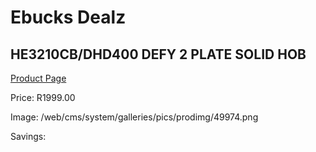 
# Ebucks Dealz
## HE3210CB/DHD400 DEFY 2 PLATE SOLID HOB
[Product Page](https://www.ebucks.com/web/shop/productSelected.do?prodId=1232571812&catId=704989856)

Price: R1999.00

Image: /web/cms/system/galleries/pics/prodimg/49974.png

Savings: 


	